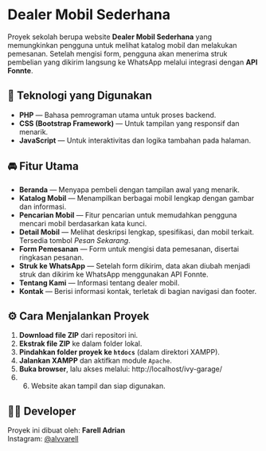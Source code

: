 # Dealer Mobil Sederhana

Proyek sekolah berupa website **Dealer Mobil Sederhana** yang memungkinkan pengguna untuk melihat katalog mobil dan melakukan pemesanan. Setelah mengisi form, pengguna akan menerima struk pembelian yang dikirim langsung ke WhatsApp melalui integrasi dengan **API Fonnte**.

## 📌 Teknologi yang Digunakan
- **PHP** — Bahasa pemrograman utama untuk proses backend.
- **CSS (Bootstrap Framework)** — Untuk tampilan yang responsif dan menarik.
- **JavaScript** — Untuk interaktivitas dan logika tambahan pada halaman.

## 🚘 Fitur Utama
- **Beranda** — Menyapa pembeli dengan tampilan awal yang menarik.
- **Katalog Mobil** — Menampilkan berbagai mobil lengkap dengan gambar dan informasi.
- **Pencarian Mobil** — Fitur pencarian untuk memudahkan pengguna mencari mobil berdasarkan kata kunci.
- **Detail Mobil** — Melihat deskripsi lengkap, spesifikasi, dan mobil terkait. Tersedia tombol *Pesan Sekarang*.
- **Form Pemesanan** — Form untuk mengisi data pemesanan, disertai ringkasan pesanan.
- **Struk ke WhatsApp** — Setelah form dikirim, data akan diubah menjadi struk dan dikirim ke WhatsApp menggunakan API Fonnte.
- **Tentang Kami** — Informasi tentang dealer mobil.
- **Kontak** — Berisi informasi kontak, terletak di bagian navigasi dan footer.

## ⚙️ Cara Menjalankan Proyek
1. **Download file ZIP** dari repositori ini.
2. **Ekstrak file ZIP** ke dalam folder lokal.
3. **Pindahkan folder proyek ke `htdocs`** (dalam direktori XAMPP).
4. **Jalankan XAMPP** dan aktifkan module `Apache`.
5. **Buka browser**, lalu akses melalui: http://localhost/ivy-garage/
6. 6. Website akan tampil dan siap digunakan.

## 👨‍💻 Developer
Proyek ini dibuat oleh: **Farell Adrian**  
Instagram: [@alvvarell](https://instagram.com/alvvarell)


   
